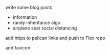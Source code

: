 
write some blog posts
- information
- randy inheritance algo
- airplane seat social distancing 

add https to pelican links and push to Flex repo

add favicon
